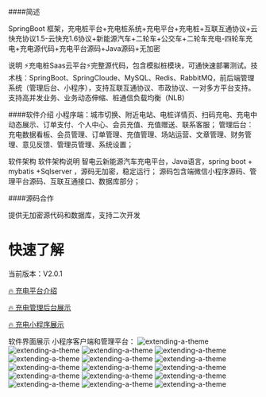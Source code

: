 ####简述

SpringBoot 框架，充电桩平台+充电桩系统+充电平台+充电桩+互联互通协议+云快充协议1.5-云快充1.6协议+新能源汽车+二轮车+公交车+二轮车充电-四轮车充电+充电源代码+充电平台源码+Java源码+无加密

说明
⚡️充电桩Saas云平台⚡️完整源代码，包含模拟桩模块，可通快速部署测试。技术栈：SpringBoot、SpringCloude、MySQL、Redis、RabbitMQ，前后端管理系统（管理后台、小程序），支持互联互通协议、市政协议、一对多方平台支持。支持高并发业务、业务动态伸缩、桩通信负载均衡（NLB）

####软件介绍 小程序端：城市切换、附近电站、电桩详情页、扫码充电、充电中动态展示、订单支付、个人中心、会员充值、充值赠送、联系客服； 管理后台：充电数据看板、会员管理、订单管理、充值管理、场站运营、文章管理、财务管理、意见反馈、管理员管理、系统设置；

软件架构
软件架构说明 智电云新能源汽车充电平台，Java语言，spring boot + mybatis +Sqlserver ，源码无加密，稳定运行； 源码包含端微信小程序源码、管理平台源码、互联互通接口、数据库部分；

####源码合作

提供无加密源代码和数据库，支持二次开发

# 快速了解
   
当前版本：V2.0.1
   
[🔥 充电平台介绍](https://gitee.com/zhidian-cloud/zhidanyun3)
   
[🔥 充电管理后台展示](https://gitee.com/zhidian-cloud/zhidanyun3)
   
[🔥 充电小程序展示](https://gitee.com/zhidian-cloud/zhidanyun3)   

软件界面展示
小程序客户端和管理平台：
![extending-a-theme](/图片1.png)
![extending-a-theme](/图片2.png)
![extending-a-theme](/图片3.png)
![extending-a-theme](/图片4.png)
![extending-a-theme](/图片5.png)
![extending-a-theme](/图片6.png)
![extending-a-theme](/图片7.png)
![extending-a-theme](/图片8.png)
![extending-a-theme](/图片9.png)
![extending-a-theme](/图片10.png)
![extending-a-theme](/图片11.png)
![extending-a-theme](/图片12.png)
![extending-a-theme](/图片13.png)
![extending-a-theme](/图片14.png)
![extending-a-theme](/图片15.png)
![extending-a-theme](/微信图片_20240709101914.jpg)


